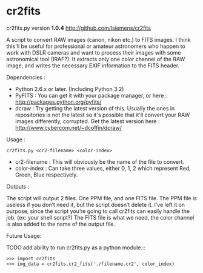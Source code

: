 cr2fits
=======

cr2fits.py version **1.0.4**
http://github.com/lsiemens/cr2fits

A script to convert RAW images (canon, nikon etc.) to FITS images. I think this'll be useful for professional or amateur astronomers who happen to work with DSLR cameras and want to process their images with some astronomical tool (IRAF?).
It extracts only one color channel of the RAW image, and writes the necessary EXIF information to the FITS header.

Dependencies :

- Python 2.6.x or later. (Including Python 3.2)
- PyFITS : You can get it with your package manager, or here : http://packages.python.org/pyfits/
- dcraw : Try getting the latest version of this. Usually the ones in repositories is not the latest so it's possible that it'll convert your RAW images differently, corrupted. Get the latest version here : http://www.cybercom.net/~dcoffin/dcraw/

Usage : 

`cr2fits.py <cr2-filename> <color-index>`

- cr2-filename : This will obviously be the name of the file to convert.
- color-index : Can take three values, either 0, 1, 2 which represent Red, Green, Blue respectively.

Outputs :

The script will output 2 files. One PPM file, and one FITS file. The PPM file is useless if you don’t need it, but the script doesn’t delete it. I’ve left it on purpose, since the script you’re going to call cr2fits can easily handle the job. (ex: your shell script?) The FITS file is what we need, the color channel is also added to the name of the output file.


Future Usage:

TODO add ability to run cr2fits.py as a python module.::

    >>> import cr2fits
    >>> img_data = cr2fits.cr2_fits('./filename.cr2', color_index)
